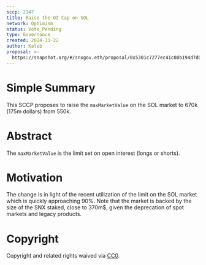 ```yaml
---
sccp: 2147
title: Raise the OI Cap on SOL
network: Optimism
status: Vote_Pending
type: Governance
created: 2024-11-22
author: Kaleb
proposal: >-
  https://snapshot.org/#/snxgov.eth/proposal/0x5301c7277ec41c80b194d7d0d395606e5c0884d9b52b1a1c58e724ee5088bbe4
---
```


# Simple Summary

This SCCP proposes to raise the `maxMarketValue` on the SOL market to 670k (175m dollars) from 550k.

# Abstract

The `maxMarketValue` is the limit set on open interest (longs or shorts).

# Motivation

The change is in light of the recent utilization of the limit on the SOL market which is quickly approaching 90%. Note that the market is backed by the size of the SNX staked, close to 370m$, given the deprecation of spot markets and legacy products.


# Copyright
Copyright and related rights waived via [CC0](https://creativecommons.org/publicdomain/zero/1.0/).
